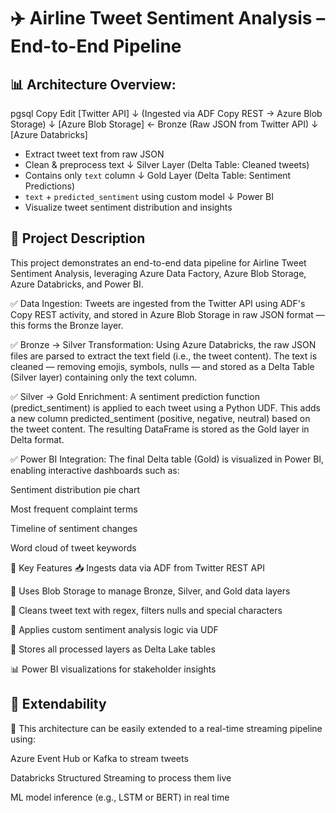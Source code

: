 # ✈️ Airline Tweet Sentiment Analysis – End-to-End Pipeline
## 📊 Architecture Overview:
pgsql
Copy
Edit
[Twitter API]
   ↓
(Ingested via ADF Copy REST → Azure Blob Storage)
   ↓
[Azure Blob Storage]  ← Bronze (Raw JSON from Twitter API)
   ↓
[Azure Databricks]
   - Extract tweet text from raw JSON
   - Clean & preprocess text
   ↓
 Silver Layer (Delta Table: Cleaned tweets)
   - Contains only `text` column
   ↓
 Gold Layer (Delta Table: Sentiment Predictions)
   - `text` + `predicted_sentiment` using custom model
   ↓
 Power BI
   - Visualize tweet sentiment distribution and insights
## 📌 Project Description
This project demonstrates an end-to-end data pipeline for Airline Tweet Sentiment Analysis, leveraging Azure Data Factory, Azure Blob Storage, Azure Databricks, and Power BI.

✅ Data Ingestion:
Tweets are ingested from the Twitter API using ADF's Copy REST activity, and stored in Azure Blob Storage in raw JSON format — this forms the Bronze layer.

✅ Bronze → Silver Transformation:
Using Azure Databricks, the raw JSON files are parsed to extract the text field (i.e., the tweet content). The text is cleaned — removing emojis, symbols, nulls — and stored as a Delta Table (Silver layer) containing only the text column.

✅ Silver → Gold Enrichment:
A sentiment prediction function (predict_sentiment) is applied to each tweet using a Python UDF. This adds a new column predicted_sentiment (positive, negative, neutral) based on the tweet content. The resulting DataFrame is stored as the Gold layer in Delta format.

✅ Power BI Integration:
The final Delta table (Gold) is visualized in Power BI, enabling interactive dashboards such as:

Sentiment distribution pie chart

Most frequent complaint terms

Timeline of sentiment changes

Word cloud of tweet keywords

🧠 Key Features
📥 Ingests data via ADF from Twitter REST API

💾 Uses Blob Storage to manage Bronze, Silver, and Gold data layers

🧹 Cleans tweet text with regex, filters nulls and special characters

🤖 Applies custom sentiment analysis logic via UDF

🧱 Stores all processed layers as Delta Lake tables

📊 Power BI visualizations for stakeholder insights

## 🔄 Extendability
🔄 This architecture can be easily extended to a real-time streaming pipeline using:

Azure Event Hub or Kafka to stream tweets

Databricks Structured Streaming to process them live

ML model inference (e.g., LSTM or BERT) in real time
